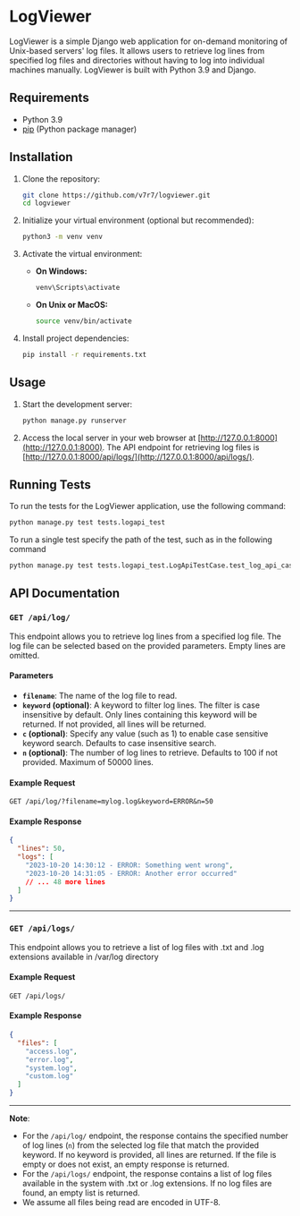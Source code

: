 # LogViewer

LogViewer is a simple Django web application for on-demand monitoring of Unix-based servers' log files. It allows users to retrieve log lines from specified log files and directories without having to log into individual machines manually. LogViewer is built with Python 3.9 and Django.

## Requirements

- Python 3.9
- [pip](https://pip.pypa.io/en/stable/installation/) (Python package manager)

## Installation

1. Clone the repository:

   ```bash
   git clone https://github.com/v7r7/logviewer.git
   cd logviewer
   ```

2. Initialize your virtual environment (optional but recommended):

   ```bash
   python3 -m venv venv
   ```

3. Activate the virtual environment:

   - **On Windows:**

     ```bash
     venv\Scripts\activate
     ```

   - **On Unix or MacOS:**

     ```bash
     source venv/bin/activate
     ```

4. Install project dependencies:

   ```bash
   pip install -r requirements.txt
   ```

## Usage

1. Start the development server:

   ```bash
   python manage.py runserver
   ```

2. Access the local server in your web browser at [http://127.0.0.1:8000](http://127.0.0.1:8000). The API endpoint for retrieving log files is [http://127.0.0.1:8000/api/logs/](http://127.0.0.1:8000/api/logs/).

## Running Tests

To run the tests for the LogViewer application, use the following command:

```bash
python manage.py test tests.logapi_test
```

To run a single test specify the path of the test, such as in the following command

```bash
python manage.py test tests.logapi_test.LogApiTestCase.test_log_api_case_insensitive
```

## API Documentation

### `GET /api/log/`

This endpoint allows you to retrieve log lines from a specified log file. The log file can be selected based on the provided parameters.  Empty lines are omitted.

#### Parameters

- **`filename`**: The name of the log file to read.
- **`keyword` (optional)**: A keyword to filter log lines. The filter is case insensitive by default.  Only lines containing this keyword will be returned. If not provided, all lines will be returned.
- **`c` (optional)**: Specify any value (such as 1) to enable case sensitive keyword search.  Defaults to case insensitive search.
- **`n` (optional)**: The number of log lines to retrieve. Defaults to 100 if not provided.  Maximum of 50000 lines.

#### Example Request

```
GET /api/log/?filename=mylog.log&keyword=ERROR&n=50
```

#### Example Response

```json
{
  "lines": 50,
  "logs": [
    "2023-10-20 14:30:12 - ERROR: Something went wrong",
    "2023-10-20 14:31:05 - ERROR: Another error occurred"
    // ... 48 more lines
  ]
}
```

---

### `GET /api/logs/`

This endpoint allows you to retrieve a list of log files with .txt and .log extensions available in /var/log directory

#### Example Request

```
GET /api/logs/
```

#### Example Response

```json
{
  "files": [
    "access.log",
    "error.log",
    "system.log",
    "custom.log"
  ]
}
```

---

**Note**: 
- For the `/api/log/` endpoint, the response contains the specified number of log lines (`n`) from the selected log file that match the provided keyword. If no keyword is provided, all lines are returned. If the file is empty or does not exist, an empty response is returned.
- For the `/api/logs/` endpoint, the response contains a list of log files available in the system with .txt or .log extensions. If no log files are found, an empty list is returned.
- We assume all files being read are encoded in UTF-8.
